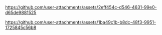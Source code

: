 
https://github.com/user-attachments/assets/2eff454c-d546-4631-99e0-d65de9881525




https://github.com/user-attachments/assets/1ba49c1b-b8dc-48f3-9951-1725845c56b8






